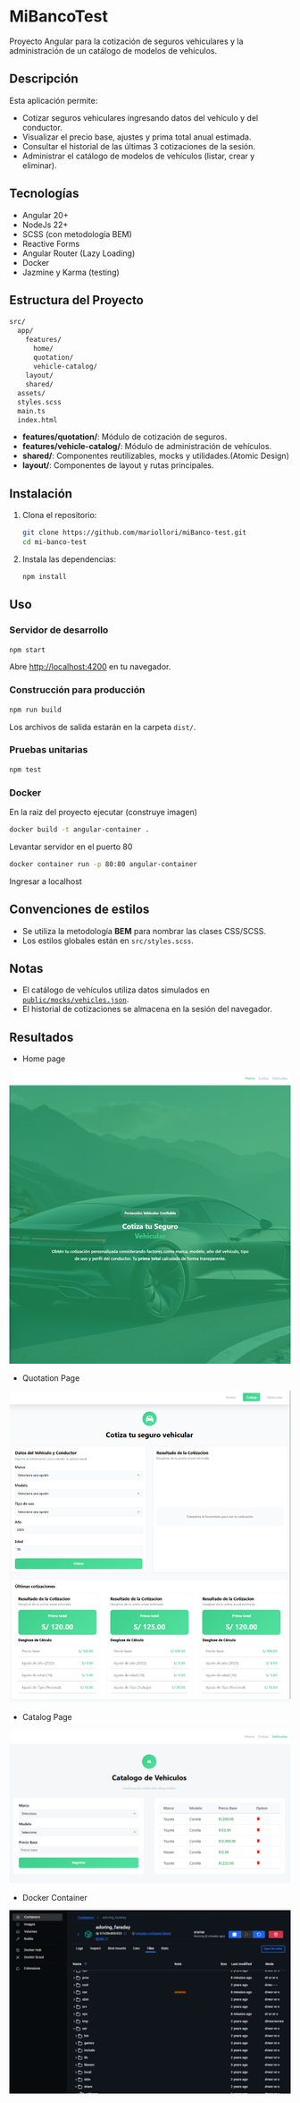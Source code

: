 # MiBancoTest

Proyecto Angular para la cotización de seguros vehiculares y la administración de un catálogo de modelos de vehículos.

## Descripción

Esta aplicación permite:
- Cotizar seguros vehiculares ingresando datos del vehículo y del conductor.
- Visualizar el precio base, ajustes y prima total anual estimada.
- Consultar el historial de las últimas 3 cotizaciones de la sesión.
- Administrar el catálogo de modelos de vehículos (listar, crear y eliminar).

## Tecnologías

- Angular 20+
- NodeJs 22+
- SCSS (con metodología BEM)
- Reactive Forms
- Angular Router (Lazy Loading)
- Docker
- Jazmine y Karma (testing)

## Estructura del Proyecto

```
src/
  app/
    features/
      home/
      quotation/
      vehicle-catalog/
    layout/
    shared/
  assets/
  styles.scss
  main.ts
  index.html
```

- **features/quotation/**: Módulo de cotización de seguros.
- **features/vehicle-catalog/**: Módulo de administración de vehículos.
- **shared/**: Componentes reutilizables, mocks y utilidades.(Atomic Design)
- **layout/**: Componentes de layout y rutas principales.

## Instalación

1. Clona el repositorio:
   ```sh
   git clone https://github.com/mariollori/miBanco-test.git
   cd mi-banco-test
   ```

2. Instala las dependencias:
   ```sh
   npm install
   ```

## Uso

### Servidor de desarrollo

```sh
npm start
```
Abre [http://localhost:4200](http://localhost:4200) en tu navegador.

### Construcción para producción

```sh
npm run build
```
Los archivos de salida estarán en la carpeta `dist/`.

### Pruebas unitarias

```sh
npm test
```

### Docker

En la raiz del proyecto ejecutar (construye imagen)
```sh
docker build -t angular-container .
```
Levantar servidor en el puerto 80

```sh
docker container run -p 80:80 angular-container
```

Ingresar a localhost

## Convenciones de estilos

- Se utiliza la metodología **BEM** para nombrar las clases CSS/SCSS.
- Los estilos globales están en `src/styles.scss`.

## Notas

- El catálogo de vehículos utiliza datos simulados en [`public/mocks/vehicles.json`](public/mocks/vehicles.json).
- El historial de cotizaciones se almacena en la sesión del navegador.

## Resultados

- Home page

![alt text](/public/readme/image.png)

- Quotation Page

![alt text](/public/readme/image3.png)

- Catalog Page

![alt text](/public/readme/image-2.png)

- Docker Container

![alt text](/public/readme/image4.png)